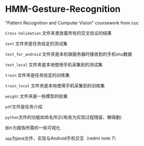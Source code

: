 # HMM-Gesture-Recognition
 "Pattern Recognition and Computer Vision" coursework from cuc
 
`Cross-Validation` 文件夹里放着所有的交叉验证的结果

`test` 文件夹是任务给定的测试集

`test_for_android` 文件夹是本机做服务器时接收到的手机imu数据

`test_local` 文件夹是本地使用手机采集到的测试集

`train` 文件夹是任务给定的训练集

`train_local` 文件夹是本地使用手机采集到的训练集

`weight` 文件夹是一些模型的权重

`pdf`文件是任务介绍

`python`文件的功能如命名所示(有些为实现过程残留，懒得删)

`图片`为报告所需的一些可视化

`app`为java文件，实现与Android手机交互（redmi note 7）
